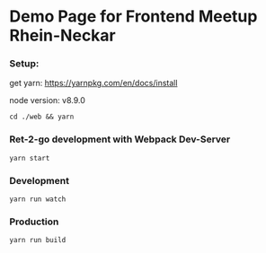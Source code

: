 
# Demo Page for Frontend Meetup Rhein-Neckar

### Setup:

get yarn: https://yarnpkg.com/en/docs/install

node version: v8.9.0

`cd ./web && yarn`

### Ret-2-go development with Webpack Dev-Server

`yarn start`

### Development 

`yarn run watch`

### Production

`yarn run build`